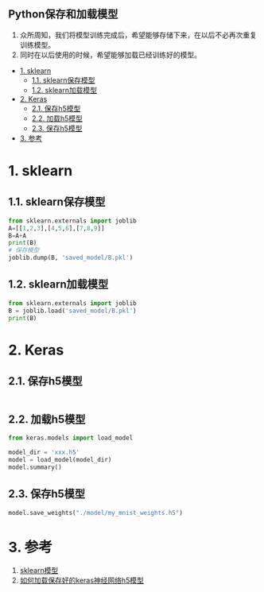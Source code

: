 Python保存和加载模型
---
1. 众所周知，我们将模型训练完成后，希望能够存储下来，在以后不必再次重复训练模型。
2. 同时在以后使用的时候，希望能够加载已经训练好的模型。

<!-- TOC -->

- [1. sklearn](#1-sklearn)
  - [1.1. sklearn保存模型](#11-sklearn保存模型)
  - [1.2. sklearn加载模型](#12-sklearn加载模型)
- [2. Keras](#2-keras)
  - [2.1. 保存h5模型](#21-保存h5模型)
  - [2.2. 加载h5模型](#22-加载h5模型)
  - [2.3. 保存h5模型](#23-保存h5模型)
- [3. 参考](#3-参考)

<!-- /TOC -->

# 1. sklearn

## 1.1. sklearn保存模型
```py
from sklearn.externals import joblib
A=[[1,2,3],[4,5,6],[7,8,9]]
B=A+A
print(B)
# 保存模型
joblib.dump(B, 'saved_model/B.pkl')
```

## 1.2. sklearn加载模型
```py
from sklearn.externals import joblib
B = joblib.load('saved_model/B.pkl')
print(B)
```

# 2. Keras

## 2.1. 保存h5模型
```py

```

## 2.2. 加载h5模型
```py
from keras.models import load_model

model_dir = 'xxx.h5'
model = load_model(model_dir)
model.summary()
```

## 2.3. 保存h5模型
```py
model.save_weights("./model/my_mnist_weights.h5")
```

# 3. 参考
1. <a href = "https://blog.csdn.net/xu_xiaoxu/article/details/82976985">sklearn模型</a>
2. <a href = "https://blog.csdn.net/WILDCHAP_/article/details/107747971">如何加载保存好的keras神经网络h5模型</a>